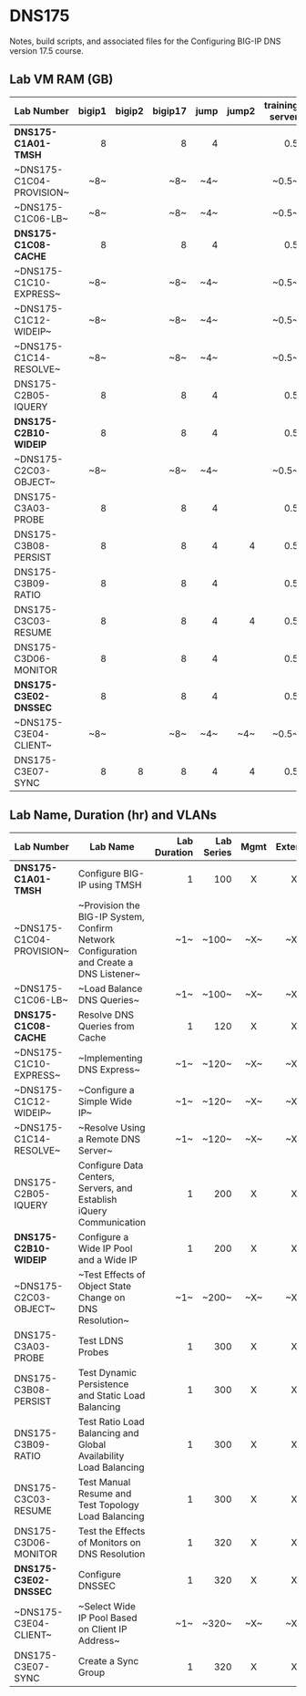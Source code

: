 # DNS175

Notes, build scripts, and associated files for the Configuring BIG-IP DNS version 17.5 course.

## Lab VM RAM (GB)

|Lab Number              |bigip1|bigip2|bigip17|jump|jump2|training server|SCF file                       |
|------------------------|-----:|-----:|------:|---:|----:|--------------:|-------------------------------|
|**DNS175-C1A01-TMSH**   |8     |      |8      |4   |     |0.5            |cfg_w_tmsh.scf                 |
|~DNS175-C1C04-PROVISION~|~8~   |      |~8~    |~4~ |     |~0.5~          |  ~*none*~                     |
|~DNS175-C1C06-LB~       |~8~   |      |~8~    |~4~ |     |~0.5~          |~create_dns_listener.scf~      |
|**DNS175-C1C08-CACHE**  |8     |      |8      |4   |     |0.5            |load_balance_dns_queries.scf   |
|~DNS175-C1C10-EXPRESS~  |~8~   |      |~8~    |~4~ |     |~0.5~          |~resolve_dns_queries_cache.scf~|
|~DNS175-C1C12-WIDEIP~   |~8~   |      |~8~    |~4~ |     |~0.5~          |~implement_dns_express.scf~    |
|~DNS175-C1C14-RESOLVE~  |~8~   |      |~8~    |~4~ |     |~0.5~          |~configure_simple_wideip.scf~  |
|DNS175-C2B05-IQUERY     |8     |      |8      |4   |     |0.5            ||
|**DNS175-C2B10-WIDEIP** |8     |      |8      |4   |     |0.5            ||
|~DNS175-C2C03-OBJECT~   |~8~   |      |~8~    |~4~ |     |~0.5~          ||
|DNS175-C3A03-PROBE      |8     |      |8      |4   |     |0.5            ||
|DNS175-C3B08-PERSIST    |8     |      |8      |4   |4    |0.5            ||
|DNS175-C3B09-RATIO      |8     |      |8      |4   |     |0.5            ||
|DNS175-C3C03-RESUME     |8     |      |8      |4   |4    |0.5            ||
|DNS175-C3D06-MONITOR    |8     |      |8      |4   |     |0.5            ||
|**DNS175-C3E02-DNSSEC** |8     |      |8      |4   |     |0.5            ||
|~DNS175-C3E04-CLIENT~   |~8~   |      |~8~    |~4~ |~4~  |~0.5~            ||
|DNS175-C3E07-SYNC       |8     |8     |8      |4   |4    |0.5            ||

## Lab Name, Duration (hr) and VLANs

|Lab Number              |Lab Name                                                                              |Lab Duration|Lab Series|Mgmt|External|Internal|
|------------------------|--------------------------------------------------------------------------------------|-----------:|---------:|:--:|:------:|:------:|
|**DNS175-C1A01-TMSH**   |Configure BIG-IP using TMSH                                                           |1           |100       |X   |X       |X       |
|~DNS175-C1C04-PROVISION~|~Provision the BIG-IP System, Confirm Network Configuration and Create a DNS Listener~|~1~         |~100~     |~X~ |~X~     |~X~     |
|~DNS175-C1C06-LB~       |~Load Balance DNS Queries~                                                            |~1~         |~100~     |~X~ |~X~     |~X~     |
|**DNS175-C1C08-CACHE**  |Resolve DNS Queries from Cache                                                        |1           |120       |X   |X       |X       |
|~DNS175-C1C10-EXPRESS~  |~Implementing DNS Express~                                                            |~1~         |~120~     |~X~ |~X~     |~X~     |
|~DNS175-C1C12-WIDEIP~   |~Configure a Simple Wide IP~                                                          |~1~         |~120~     |~X~ |~X~     |~X~     |
|~DNS175-C1C14-RESOLVE~  |~Resolve Using a Remote DNS Server~                                                   |~1~         |~120~     |~X~ |~X~     |~X~     |
|DNS175-C2B05-IQUERY     |Configure Data Centers, Servers, and Establish iQuery Communication                   |1           |200       |X   |X       |X       |
|**DNS175-C2B10-WIDEIP** |Configure a Wide IP Pool and a Wide IP                                                |1           |200       |X   |X       |X       |
|~DNS175-C2C03-OBJECT~   |~Test Effects of Object State Change on DNS Resolution~                               |~1~         |~200~     |~X~ |~X~     |~X~     |
|DNS175-C3A03-PROBE      |Test LDNS Probes                                                                      |1           |300       |X   |X       |X       |
|DNS175-C3B08-PERSIST    |Test Dynamic Persistence and Static Load Balancing                                    |1           |300       |X   |X       |X       |
|DNS175-C3B09-RATIO      |Test Ratio Load Balancing and Global Availability Load Balancing                      |1           |300       |X   |X       |X       |
|DNS175-C3C03-RESUME     |Test Manual Resume and Test Topology Load Balancing                                   |1           |300       |X   |X       |X       |
|DNS175-C3D06-MONITOR    |Test the Effects of Monitors on DNS Resolution                                        |1           |320       |X   |X       |X       |
|**DNS175-C3E02-DNSSEC** |Configure DNSSEC                                                                      |1           |320       |X   |X       |X       |
|~DNS175-C3E04-CLIENT~   |~Select Wide IP Pool Based on Client IP Address~                                      |~1~         |~320~     |~X~ |~X~     |~X~     |
|DNS175-C3E07-SYNC       |Create a Sync Group                                                                   |1           |320       |X   |X       |X       |
